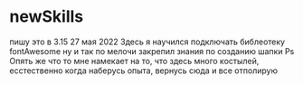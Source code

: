 # newSkills

пишу это в 3.15 27 мая 2022
Здесь я научился подключать библеотеку fontAwesome ну и так по мелочи закрепил знания по созданию шапки
Ps Опять же что то мне намекает на то, что здесь много костылей, есстественно когда наберусь опыта, вернусь сюда и все отполирую
